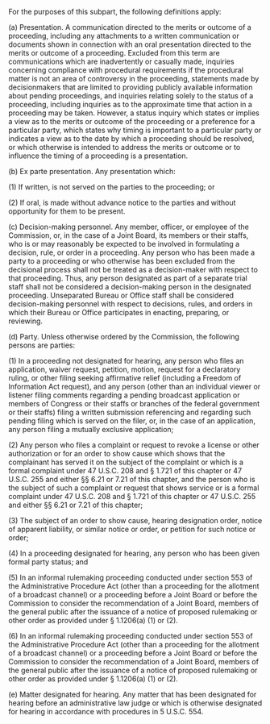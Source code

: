 For the purposes of this subpart, the following definitions apply:

(a) Presentation. A communication directed to the merits or outcome of a proceeding, including any attachments to a written communication or documents shown in connection with an oral presentation directed to the merits or outcome of a proceeding. Excluded from this term are communications which are inadvertently or casually made, inquiries concerning compliance with procedural requirements if the procedural matter is not an area of controversy in the proceeding, statements made by decisionmakers that are limited to providing publicly available information about pending proceedings, and inquiries relating solely to the status of a proceeding, including inquiries as to the approximate time that action in a proceeding may be taken. However, a status inquiry which states or implies a view as to the merits or outcome of the proceeding or a preference for a particular party, which states why timing is important to a particular party or indicates a view as to the date by which a proceeding should be resolved, or which otherwise is intended to address the merits or outcome or to influence the timing of a proceeding is a presentation.
                

(b) Ex parte presentation. Any presentation which:

(1) If written, is not served on the parties to the proceeding; or

(2) If oral, is made without advance notice to the parties and without opportunity for them to be present.
                

(c) Decision-making personnel. Any member, officer, or employee of the Commission, or, in the case of a Joint Board, its members or their staffs, who is or may reasonably be expected to be involved in formulating a decision, rule, or order in a proceeding. Any person who has been made a party to a proceeding or who otherwise has been excluded from the decisional process shall not be treated as a decision-maker with respect to that proceeding. Thus, any person designated as part of a separate trial staff shall not be considered a decision-making person in the designated proceeding. Unseparated Bureau or Office staff shall be considered decision-making personnel with respect to decisions, rules, and orders in which their Bureau or Office participates in enacting, preparing, or reviewing.
                

(d) Party. Unless otherwise ordered by the Commission, the following persons are parties:

(1) In a proceeding not designated for hearing, any person who files an application, waiver request, petition, motion, request for a declaratory ruling, or other filing seeking affirmative relief (including a Freedom of Information Act request), and any person (other than an individual viewer or listener filing comments regarding a pending broadcast application or members of Congress or their staffs or branches of the federal government or their staffs) filing a written submission referencing and regarding such pending filing which is served on the filer, or, in the case of an application, any person filing a mutually exclusive application;
                

(2) Any person who files a complaint or request to revoke a license or other authorization or for an order to show cause which shows that the complainant has served it on the subject of the complaint or which is a formal complaint under 47 U.S.C. 208 and § 1.721 of this chapter or 47 U.S.C. 255 and either §§ 6.21 or 7.21 of this chapter, and the person who is the subject of such a complaint or request that shows service or is a formal complaint under 47 U.S.C. 208 and § 1.721 of this chapter or 47 U.S.C. 255 and either §§ 6.21 or 7.21 of this chapter;

(3) The subject of an order to show cause, hearing designation order, notice of apparent liability, or similar notice or order, or petition for such notice or order;

(4) In a proceeding designated for hearing, any person who has been given formal party status; and

(5) In an informal rulemaking proceeding conducted under section 553 of the Administrative Procedure Act (other than a proceeding for the allotment of a broadcast channel) or a proceeding before a Joint Board or before the Commission to consider the recommendation of a Joint Board, members of the general public after the issuance of a notice of proposed rulemaking or other order as provided under § 1.1206(a) (1) or (2).

(6) In an informal rulemaking proceeding conducted under section 553 of the Administrative Procedure Act (other than a proceeding for the allotment of a broadcast channel) or a proceeding before a Joint Board or before the Commission to consider the recommendation of a Joint Board, members of the general public after the issuance of a notice of proposed rulemaking or other order as provided under § 1.1206(a) (1) or (2).
                

(e) Matter designated for hearing. Any matter that has been designated for hearing before an administrative law judge or which is otherwise designated for hearing in accordance with procedures in 5 U.S.C. 554.

